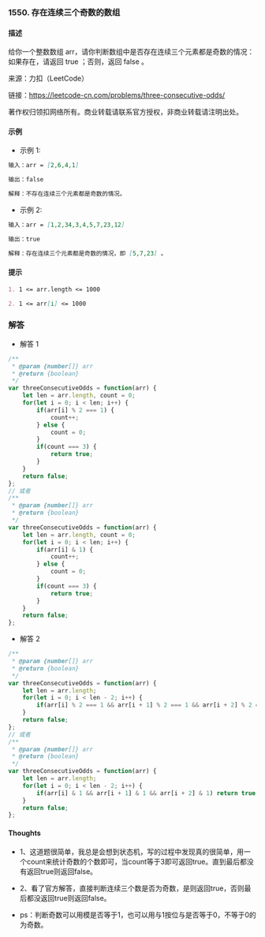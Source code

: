 ### 1550. 存在连续三个奇数的数组

#### 描述

给你一个整数数组 arr，请你判断数组中是否存在连续三个元素都是奇数的情况：如果存在，请返回 true ；否则，返回 false 。

来源：力扣（LeetCode）

链接：https://leetcode-cn.com/problems/three-consecutive-odds/

著作权归领扣网络所有。商业转载请联系官方授权，非商业转载请注明出处。

#### 示例

+ 示例 1:
```md
输入：arr = [2,6,4,1]

输出：false

解释：不存在连续三个元素都是奇数的情况。
```
+ 示例 2:
```md
输入：arr = [1,2,34,3,4,5,7,23,12]

输出：true

解释：存在连续三个元素都是奇数的情况，即 [5,7,23] 。
```


#### 提示
```md
1. 1 <= arr.length <= 1000

2. 1 <= arr[i] <= 1000
```

### 解答

+ 解答 1
```js
/**
 * @param {number[]} arr
 * @return {boolean}
 */
var threeConsecutiveOdds = function(arr) {
    let len = arr.length, count = 0;
    for(let i = 0; i < len; i++) {
        if(arr[i] % 2 === 1) {
            count++;
        } else {
            count = 0;
        }
        if(count === 3) {
            return true;
        }
    }
    return false;
};
// 或者
/**
 * @param {number[]} arr
 * @return {boolean}
 */
var threeConsecutiveOdds = function(arr) {
    let len = arr.length, count = 0;
    for(let i = 0; i < len; i++) {
        if(arr[i] & 1) {
            count++;
        } else {
            count = 0;
        }
        if(count === 3) {
            return true;
        }
    }
    return false;
};
```

+ 解答 2
```js
/**
 * @param {number[]} arr
 * @return {boolean}
 */
var threeConsecutiveOdds = function(arr) {
    let len = arr.length;
    for(let i = 0; i < len - 2; i++) {
        if(arr[i] % 2 === 1 && arr[i + 1] % 2 === 1 && arr[i + 2] % 2 === 1) return true;
    }
    return false;
};
// 或者
/**
 * @param {number[]} arr
 * @return {boolean}
 */
var threeConsecutiveOdds = function(arr) {
    let len = arr.length;
    for(let i = 0; i < len - 2; i++) {
        if(arr[i] & 1 && arr[i + 1] & 1 && arr[i + 2] & 1) return true;
    }
    return false;
};
```

#### Thoughts

+ 1、这道题很简单，我总是会想到状态机，写的过程中发现真的很简单，用一个count来统计奇数的个数即可，当count等于3即可返回true。直到最后都没有返回true则返回false。

+ 2、看了官方解答，直接判断连续三个数是否为奇数，是则返回true，否则最后都没返回true则返回false。

+ ps：判断奇数可以用模是否等于1，也可以用与1按位与是否等于0，不等于0的为奇数。